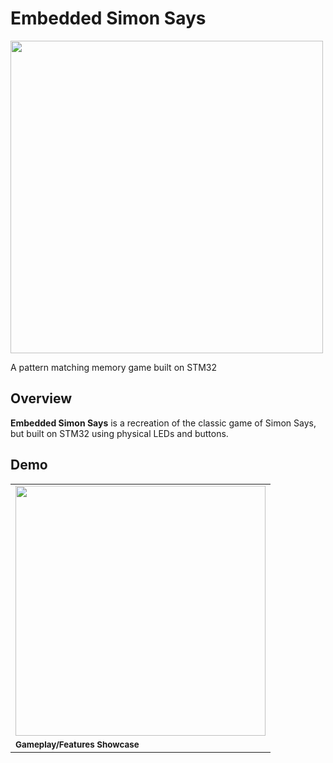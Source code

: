 # Embedded Simon Says 

<img src="assets/STM-SAYS_thumbnailGIF.gif" width="500" />

A pattern matching memory game built on STM32

## Overview
**Embedded Simon Says** is a recreation of the classic game of Simon Says, but built on STM32 using physical LEDs and buttons. 




## Demo
<table>
  <tr>
    <td>
      <a href="https://www.youtube.com/watch?v=8bnj9skPk7E">
        <img src="assets/STM-SAYS_demo_thumbnail.jpg" width="400" />
      </a>
    </td>

  </tr>
  <tr>
    <td><sub><strong>Gameplay/Features Showcase</strong></sub></td>
  </tr>
</table>
